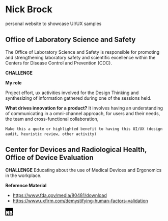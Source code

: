 # Nick Brock
personal website to showcase UI/UX samples



## Office of Laboratory Science and Safety

The Office of Laboratory Science and Safety is responsible for promoting and strengthening laboratory safety and scientific excellence within the Centers for Disease Control and Prevention (CDC).

**CHALLENGE**

**My role**

Project effort, ux activities involved for the Design Thinking and synthesizing of information gathered during one of the sessions held. 

**What drives innovation for a product?** It involves having an understanding of communicating in a omni-channel approach, for users and their needs, the team and cross-functional collaboration, 

```
Make this a quote or highlighted benefit to having this UI/UX (design audit, heuristic review, other activity) 
```



## Center for Devices and Radiological Health, Office of Device Evaluation
**CHALLENGE**
Educating about the use of Medical Devices and Ergonomics in the workplace.


**Reference Material**
- https://www.fda.gov/media/80481/download
- https://www.uxfirm.com/demystifying-human-factors-validation



![(https://github.com/assets/images/favicon.ico)](https://github.com/n-brock/website/blob/main/favicon.ico)

